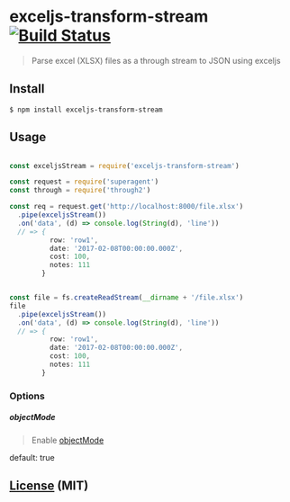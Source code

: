 # exceljs-transform-stream [![Build Status](https://travis-ci.org/stevelacy/exceljs-transform-stream.svg?branch=master)](https://travis-ci.org/stevelacy/exceljs-transform-stream)

> Parse excel (XLSX) files as a through stream to JSON using exceljs

## Install

```shell
$ npm install exceljs-transform-stream
```
## Usage

```js

const exceljsStream = require('exceljs-transform-stream')

const request = require('superagent')
const through = require('through2')

const req = request.get('http://localhost:8000/file.xlsx')
  .pipe(exceljsStream())
  .on('data', (d) => console.log(String(d), 'line'))
  // => {
          row: 'row1',
          date: '2017-02-08T00:00:00.000Z',
          cost: 100,
          notes: 111
        }


const file = fs.createReadStream(__dirname + '/file.xlsx')
file
  .pipe(exceljsStream())
  .on('data', (d) => console.log(String(d), 'line'))
  // => {
          row: 'row1',
          date: '2017-02-08T00:00:00.000Z',
          cost: 100,
          notes: 111
        }

```


### Options

##### objectMode

> Enable [objectMode](https://nodejs.org/api/stream.html#stream_object_mode)

default: true

## [License](LICENSE) (MIT)
